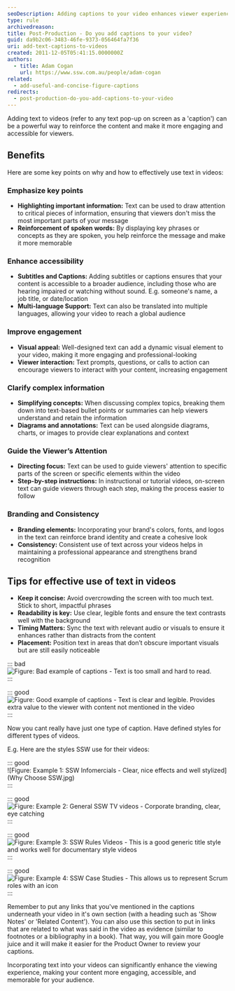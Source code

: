 ```yaml
---
seoDescription: Adding captions to your video enhances viewer experience by providing extra information and context not fully explained by speakers
type: rule
archivedreason:
title: Post-Production - Do you add captions to your video?
guid: da9b2c06-3483-46fe-9373-056464fa7f36
uri: add-text-captions-to-videos
created: 2011-12-05T05:41:15.0000000Z
authors:
  - title: Adam Cogan
    url: https://www.ssw.com.au/people/adam-cogan
related:
  - add-useful-and-concise-figure-captions
redirects:
  - post-production-do-you-add-captions-to-your-video
---
```


Adding text to videos (refer to any text pop-up on screen as a 'caption') can be a powerful way to reinforce the content and make it more engaging and accessible for viewers.

<!--endintro-->

## Benefits

Here are some key points on why and how to effectively use text in videos:

### Emphasize key points

* **Highlighting important information:** Text can be used to draw attention to critical pieces of information, ensuring that viewers don't miss the most important parts of your message
* **Reinforcement of spoken words:** By displaying key phrases or concepts as they are spoken, you help reinforce the message and make it more memorable

### Enhance accessibility

* **Subtitles and Captions:** Adding subtitles or captions ensures that your content is accessible to a broader audience, including those who are hearing impaired or watching without sound. E.g. someone's name, a job title, or date/location
* **Multi-language Support:** Text can also be translated into multiple languages, allowing your video to reach a global audience

### Improve engagement

* **Visual appeal:** Well-designed text can add a dynamic visual element to your video, making it more engaging and professional-looking
* **Viewer interaction:** Text prompts, questions, or calls to action can encourage viewers to interact with your content, increasing engagement

### Clarify complex information

* **Simplifying concepts:** When discussing complex topics, breaking them down into text-based bullet points or summaries can help viewers understand and retain the information
* **Diagrams and annotations:** Text can be used alongside diagrams, charts, or images to provide clear explanations and context

### Guide the Viewer’s Attention

* **Directing focus:** Text can be used to guide viewers' attention to specific parts of the screen or specific elements within the video
* **Step-by-step instructions:** In instructional or tutorial videos, on-screen text can guide viewers through each step, making the process easier to follow
  
### Branding and Consistency

* **Branding elements:** Incorporating your brand's colors, fonts, and logos in the text can reinforce brand identity and create a cohesive look
* **Consistency:** Consistent use of text across your videos helps in maintaining a professional appearance and strengthens brand recognition

## Tips for effective use of text in videos

* **Keep it concise:** Avoid overcrowding the screen with too much text. Stick to short, impactful phrases
* **Readability is key:** Use clear, legible fonts and ensure the text contrasts well with the background
* **Timing Matters:** Sync the text with relevant audio or visuals to ensure it enhances rather than distracts from the content
* **Placement:** Position text in areas that don’t obscure important visuals but are still easily noticeable

::: bad  
![Figure: Bad example of captions - Text is too small and hard to read.](CTA_Bad_Example_2.jpg)  
:::

::: good  
![Figure: Good example of captions - Text is clear and legible. Provides extra value to the viewer with content not mentioned in the video](CTA_Good_Example_2.jpg)  
:::

Now you cant really have just one type of caption. Have defined styles for different types of videos.

E.g. Here are the styles SSW use for their videos:

::: good  
![Figure: Example 1: SSW Infomercials - Clear, nice effects and well stylized](Why Choose SSW.jpg)  
:::

::: good  
![Figure: Example 2: General SSW TV videos - Corporate branding, clear, eye catching](https://tv.ssw.com/wp-content/uploads/2021/07/2021-lower-thirds-greybox-redstripe.png)  
:::

::: good  
![Figure: Example 3: SSW Rules Videos - This is a good generic title style and works well for documentary style videos](SSWRules_LowerThirdsExample.jpg)  
:::

::: good  
![Figure: Example 4: SSW Case Studies - This allows us to represent Scrum roles with an icon](CaseStudy_LowerThirds.jpg)  
:::

Remember to put any links that you've mentioned in the captions underneath your video in it's own section (with a heading such as 'Show Notes' or 'Related Content'). You can also use this section to put in links that are related to what was said in the video as evidence (similar to footnotes or a bibliography in a book). That way, you will gain more Google juice and it will make it easier for the Product Owner to review your captions.

Incorporating text into your videos can significantly enhance the viewing experience, making your content more engaging, accessible, and memorable for your audience.
